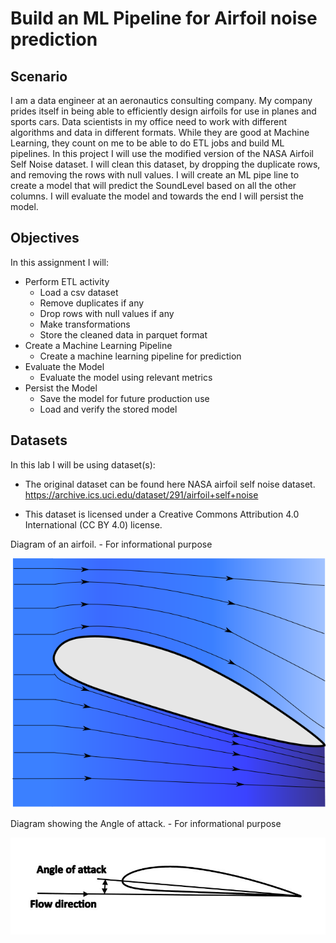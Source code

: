 # Build an ML Pipeline for Airfoil noise prediction

## Scenario
I am a data engineer at an aeronautics consulting company. My company prides itself in being able to efficiently design airfoils for use in planes and sports cars. Data scientists in my office need to work with different algorithms and data in different formats. While they are good at Machine Learning, they count on me to be able to do ETL jobs and build ML pipelines. In this project I will use the modified version of the NASA Airfoil Self Noise dataset. I will clean this dataset, by dropping the duplicate rows, and removing the rows with null values. I will create an ML pipe line to create a model that will predict the SoundLevel based on all the other columns. I will evaluate the model and towards the end I will persist the model.

## Objectives

In this assignment I will:

- Perform ETL activity
  - Load a csv dataset
  - Remove duplicates if any
  - Drop rows with null values if any
  - Make transformations
  - Store the cleaned data in parquet format
- Create a  Machine Learning Pipeline
  - Create a machine learning pipeline for prediction
- Evaluate the Model
  - Evaluate the model using relevant metrics
- Persist the Model 
  - Save the model for future production use
  - Load and verify the stored model

 ## Datasets

In this lab I will be using dataset(s):

 - The original dataset can be found here NASA airfoil self noise dataset. https://archive.ics.uci.edu/dataset/291/airfoil+self+noise
 
 - This dataset is licensed under a Creative Commons Attribution 4.0 International (CC BY 4.0) license.

Diagram of an airfoil. - For informational purpose

<p align="center">
  <img alt="Airfoil with flow" src="Images/Airfoil_with_flow.png">
</p>

Diagram showing the Angle of attack. - For informational purpose

<p align="center">
  <img alt="Airfoil angle of attack" src="Images/Airfoil_angle_of_attack.jpg">
</p>
